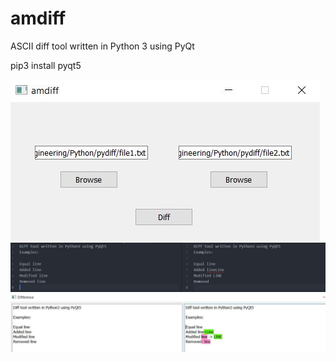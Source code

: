 # amdiff

ASCII diff tool written in Python 3 using PyQt<br>

pip3 install pyqt5<br>

<img src="https://raw.githubusercontent.com/AlexMartin17/amdiff-ascii-diff-tool/master/img/mainui.JPG">
<img src="https://raw.githubusercontent.com/AlexMartin17/amdiff-ascii-diff-tool/master/img/files.JPG">
<img src="https://raw.githubusercontent.com/AlexMartin17/amdiff-ascii-diff-tool/master/img/differenceui.JPG">
